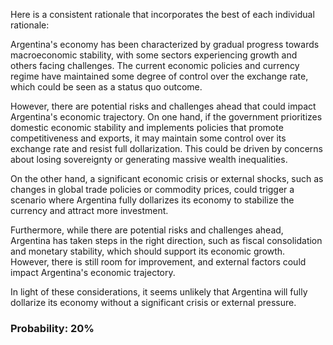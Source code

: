 Here is a consistent rationale that incorporates the best of each individual rationale:

Argentina's economy has been characterized by gradual progress towards macroeconomic stability, with some sectors experiencing growth and others facing challenges. The current economic policies and currency regime have maintained some degree of control over the exchange rate, which could be seen as a status quo outcome.

However, there are potential risks and challenges ahead that could impact Argentina's economic trajectory. On one hand, if the government prioritizes domestic economic stability and implements policies that promote competitiveness and exports, it may maintain some control over its exchange rate and resist full dollarization. This could be driven by concerns about losing sovereignty or generating massive wealth inequalities.

On the other hand, a significant economic crisis or external shocks, such as changes in global trade policies or commodity prices, could trigger a scenario where Argentina fully dollarizes its economy to stabilize the currency and attract more investment.

Furthermore, while there are potential risks and challenges ahead, Argentina has taken steps in the right direction, such as fiscal consolidation and monetary stability, which should support its economic growth. However, there is still room for improvement, and external factors could impact Argentina's economic trajectory.

In light of these considerations, it seems unlikely that Argentina will fully dollarize its economy without a significant crisis or external pressure.

### Probability: 20%